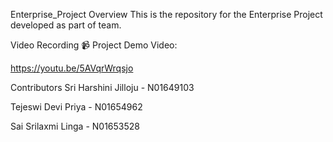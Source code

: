 Enterprise_Project
Overview
This is the repository for the Enterprise Project developed as part of team. 

Video Recording
📹 Project Demo Video:

https://youtu.be/5AVqrWrqsjo

Contributors
Sri Harshini Jilloju - N01649103

Tejeswi Devi Priya - N01654962

Sai Srilaxmi Linga - N01653528

